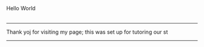 <!DOCTYPE html>
<html lang="en" dir="ltr">
  <head>
    <meta charset="utf-8">
    <meta name="twitter:" content="">
    <title>Fareed's Personal Site</title>
  </head>
  <body>
    Hello World
    <br>
    <br>
    <hr>
      Thank yoj for visiting my page; this was set up for tutoring our st
    <br>
    <hr>



  </body>
</html>
